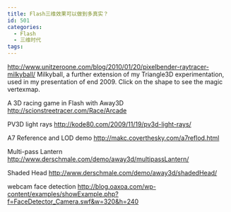 ```yaml
---
title: Flash三维效果可以做到多真实？
id: 501
categories:
  - Flash
  - 三维时代
tags:
---
```


http://www.unitzeroone.com/blog/2010/01/20/pixelbender-raytracer-milkyball/
Milkyball, a further extension of my Triangle3D experimentation, used in my presentation of end 2009\. Click on the shape to see the magic vertexmap.

A 3D racing game in Flash with Away3D
http://scionstreetracer.com/Race/Arcade

PV3D light rays
http://kode80.com/2009/11/19/pv3d-light-rays/

A7 Reference and LOD demo
http://makc.coverthesky.com/a7reflod.html

Multi-pass Lantern
http://www.derschmale.com/demo/away3d/multipassLantern/

Shaded Head
http://www.derschmale.com/demo/away3d/shadedHead/

webcam face detection
http://blog.oaxoa.com/wp-content/examples/showExample.php?f=FaceDetector_Camera.swf&w=320&h=240